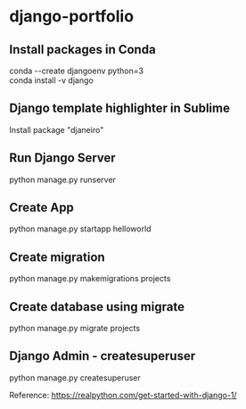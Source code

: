 # django-portfolio

## Install packages in Conda
conda --create djangoenv python=3  
conda install -v django

## Django template highlighter in Sublime
Install package "djaneiro"

## Run Django Server
python manage.py runserver

## Create App
python manage.py startapp helloworld

## Create migration
python manage.py makemigrations projects

## Create database using migrate
python manage.py migrate projects

## Django Admin - createsuperuser
python manage.py createsuperuser

Reference:
https://realpython.com/get-started-with-django-1/